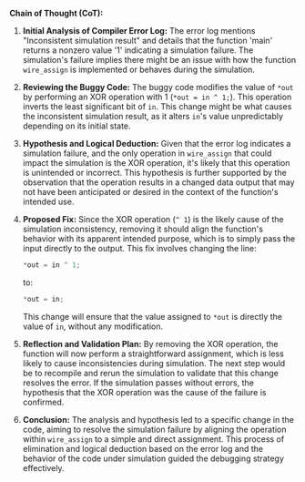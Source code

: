 **Chain of Thought (CoT):**

1. **Initial Analysis of Compiler Error Log:**
   The error log mentions "Inconsistent simulation result" and details that the function 'main' returns a nonzero value '1' indicating a simulation failure. The simulation's failure implies there might be an issue with how the function `wire_assign` is implemented or behaves during the simulation.

2. **Reviewing the Buggy Code:**
   The buggy code modifies the value of `*out` by performing an XOR operation with 1 (`*out = in ^ 1;`). This operation inverts the least significant bit of `in`. This change might be what causes the inconsistent simulation result, as it alters `in`'s value unpredictably depending on its initial state.

3. **Hypothesis and Logical Deduction:**
   Given that the error log indicates a simulation failure, and the only operation in `wire_assign` that could impact the simulation is the XOR operation, it's likely that this operation is unintended or incorrect. This hypothesis is further supported by the observation that the operation results in a changed data output that may not have been anticipated or desired in the context of the function's intended use.

4. **Proposed Fix:**
   Since the XOR operation (`^ 1`) is the likely cause of the simulation inconsistency, removing it should align the function's behavior with its apparent intended purpose, which is to simply pass the input directly to the output. This fix involves changing the line:
   ```cpp
   *out = in ^ 1;
   ```
   to:
   ```cpp
   *out = in;
   ```
   This change will ensure that the value assigned to `*out` is directly the value of `in`, without any modification.

5. **Reflection and Validation Plan:**
   By removing the XOR operation, the function will now perform a straightforward assignment, which is less likely to cause inconsistencies during simulation. The next step would be to recompile and rerun the simulation to validate that this change resolves the error. If the simulation passes without errors, the hypothesis that the XOR operation was the cause of the failure is confirmed.

6. **Conclusion:**
   The analysis and hypothesis led to a specific change in the code, aiming to resolve the simulation failure by aligning the operation within `wire_assign` to a simple and direct assignment. This process of elimination and logical deduction based on the error log and the behavior of the code under simulation guided the debugging strategy effectively.